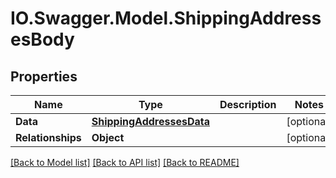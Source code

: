 # IO.Swagger.Model.ShippingAddressesBody
## Properties

Name | Type | Description | Notes
------------ | ------------- | ------------- | -------------
**Data** | [**ShippingAddressesData**](ShippingAddressesData.md) |  | [optional] 
**Relationships** | **Object** |  | [optional] 

[[Back to Model list]](../README.md#documentation-for-models) [[Back to API list]](../README.md#documentation-for-api-endpoints) [[Back to README]](../README.md)

